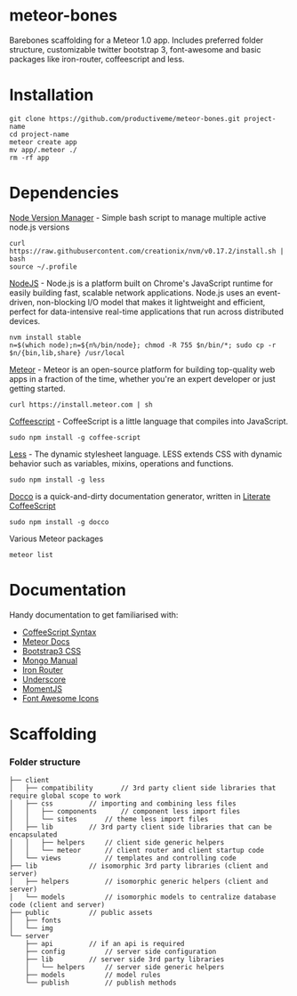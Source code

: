 meteor-bones
============

Barebones scaffolding for a Meteor 1.0 app. Includes preferred folder structure, customizable twitter bootstrap 3, font-awesome and basic packages like iron-router, coffeescript and less.

Installation
============

	git clone https://github.com/productiveme/meteor-bones.git project-name
	cd project-name
	meteor create app
	mv app/.meteor ./
	rm -rf app

Dependencies
============

[Node Version Manager](https://github.com/creationix/nvm) - Simple bash script to manage multiple active node.js versions

	curl https://raw.githubusercontent.com/creationix/nvm/v0.17.2/install.sh | bash
	source ~/.profile

[NodeJS](http://nodejs.org/) - Node.js is a platform built on Chrome's JavaScript runtime for easily building fast, scalable network applications. Node.js uses an event-driven, non-blocking I/O model that makes it lightweight and efficient, perfect for data-intensive real-time applications that run across distributed devices.
	
	nvm install stable
	n=$(which node);n=${n%/bin/node}; chmod -R 755 $n/bin/*; sudo cp -r $n/{bin,lib,share} /usr/local

[Meteor](http://www.meteor.com) - Meteor is an open-source platform for building top-quality web apps in a fraction of the time, whether you're an expert developer or just getting started.

	curl https://install.meteor.com | sh

[Coffeescript](http://coffeescript.org/) - CoffeeScript is a little language that compiles into JavaScript.

	sudo npm install -g coffee-script

[Less](http://lesscss.org) - The dynamic stylesheet language. LESS extends CSS with dynamic behavior such as variables, mixins, operations and functions.

	sudo npm install -g less

[Docco](http://jashkenas.github.io/docco/) is a quick-and-dirty documentation generator, written in [Literate CoffeeScript](http://coffeescript.org/#literate)

	sudo npm install -g docco

Various Meteor packages
	
	meteor list

Documentation
=============

Handy documentation to get familiarised with:

- [CoffeeScript Syntax](http://coffeescript.org/)
- [Meteor Docs](http://docs.meteor.com/)
- [Bootstrap3 CSS](http://getbootstrap.com/css/)
- [Mongo Manual](http://docs.mongodb.org/manual/)
- [Iron Router](https://github.com/EventedMind/iron-router/blob/0.9/DOCS.md)
- [Underscore](http://underscorejs.org/)
- [MomentJS](http://momentjs.com/docs/)
- [Font Awesome Icons](http://fortawesome.github.io/Font-Awesome/icons/)

Scaffolding
===========

### Folder structure

```
├── client
│   ├── compatibility		// 3rd party client side libraries that require global scope to work
│   ├── css			// importing and combining less files
│   │   ├── components		// component less import files
│   │   └── sites		// theme less import files
│   ├── lib			// 3rd party client side libraries that can be encapsulated
│   │   ├── helpers		// client side generic helpers
│   │   └── meteor		// client router and client startup code
│   └── views			// templates and controlling code
├── lib				// isomorphic 3rd party libraries (client and server)
│   ├── helpers			// isomorphic generic helpers (client and server)
│   └── models			// isomorphic models to centralize database code (client and server)
├── public			// public assets
│   ├── fonts
│   └── img
└── server
    ├── api			// if an api is required
    ├── config			// server side configuration
    ├── lib			// server side 3rd party libraries
    │   └── helpers		// server side generic helpers
    ├── models			// model rules
    └── publish			// publish methods
```
